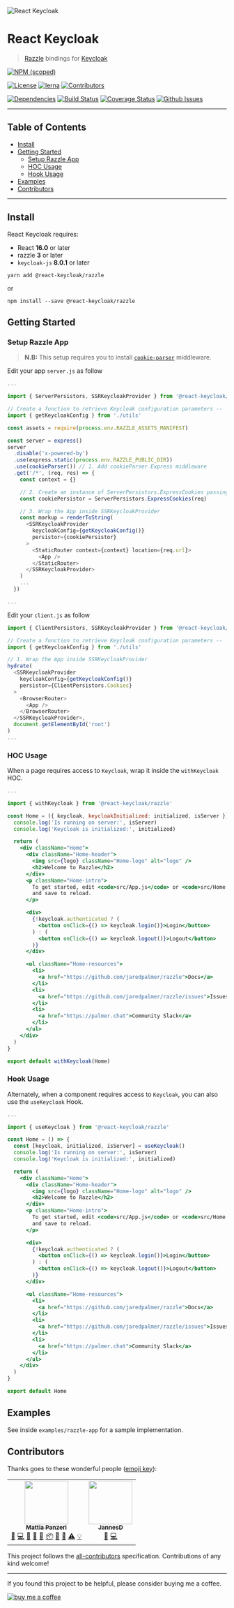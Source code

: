 ![React Keycloak](/art/react-keycloak-logo.png?raw=true 'React Keycloak Logo')

# React Keycloak <!-- omit in toc -->

> [Razzle](https://github.com/jaredpalmer/razzle) bindings for [Keycloak](https://www.keycloak.org/)

[![NPM (scoped)](https://img.shields.io/npm/v/@react-keycloak/razzle?label=npm%20%7C%20razzle)](https://www.npmjs.com/package/@react-keycloak/razzle)

[![License](https://img.shields.io/github/license/panz3r/react-keycloak.svg)](https://github.com/panz3r/react-keycloak/blob/master/LICENSE.md)
[![lerna](https://img.shields.io/badge/maintained%20with-lerna-cc00ff.svg)](https://lerna.js.org/)<!-- ALL-CONTRIBUTORS-BADGE:START - Do not remove or modify this section -->
[![Contributors](https://img.shields.io/badge/contributors-2-orange.svg)](#contributors)

<!-- ALL-CONTRIBUTORS-BADGE:END -->

[![Dependencies](https://img.shields.io/david/panz3r/react-keycloak.svg)](https://github.com/panz3r/react-keycloak)
[![Build Status](https://travis-ci.com/panz3r/react-keycloak.svg?branch=master)](https://travis-ci.com/panz3r/react-keycloak)
[![Coverage Status](https://coveralls.io/repos/github/panz3r/react-keycloak/badge.svg?branch=master)](https://coveralls.io/github/panz3r/react-keycloak?branch=master)
[![Github Issues](https://img.shields.io/github/issues/panz3r/react-keycloak.svg)](https://github.com/panz3r/react-keycloak/issues)

---

## Table of Contents <!-- omit in toc -->

- [Install](#install)
- [Getting Started](#getting-started)
  - [Setup Razzle App](#setup-razzle-app)
  - [HOC Usage](#hoc-usage)
  - [Hook Usage](#hook-usage)
- [Examples](#examples)
- [Contributors](#contributors)

---

## Install

React Keycloak requires:

- React **16.0** or later
- razzle **3** or later
- `keycloak-js` **8.0.1** or later

```
yarn add @react-keycloak/razzle
```

or

```
npm install --save @react-keycloak/razzle
```

## Getting Started

### Setup Razzle App

> **N.B:** This setup requires you to install [`cookie-parser`](https://github.com/expressjs/cookie-parser) middleware.

Edit your app `server.js` as follow

```js
...

import { ServerPersistors, SSRKeycloakProvider } from '@react-keycloak/razzle'

// Create a function to retrieve Keycloak configuration parameters -- 'see examples/razzle-app'
import { getKeycloakConfig } from './utils'

const assets = require(process.env.RAZZLE_ASSETS_MANIFEST)

const server = express()
server
  .disable('x-powered-by')
  .use(express.static(process.env.RAZZLE_PUBLIC_DIR))
  .use(cookieParser()) // 1. Add cookieParser Express middleware
  .get('/*', (req, res) => {
    const context = {}

    // 2. Create an instance of ServerPersistors.ExpressCookies passing the current request
    const cookiePersistor = ServerPersistors.ExpressCookies(req)

    // 3. Wrap the App inside SSRKeycloakProvider
    const markup = renderToString(
      <SSRKeycloakProvider
        keycloakConfig={getKeycloakConfig()}
        persistor={cookiePersistor}
      >
        <StaticRouter context={context} location={req.url}>
          <App />
        </StaticRouter>
      </SSRKeycloakProvider>
    )
    ...
  })

...
```

Edit your `client.js` as follow

```js
import { ClientPersistors, SSRKeycloakProvider } from '@react-keycloak/razzle'

// Create a function to retrieve Keycloak configuration parameters -- 'see examples/razzle-app'
import { getKeycloakConfig } from './utils'

// 1. Wrap the App inside SSRKeycloakProvider
hydrate(
  <SSRKeycloakProvider
    keycloakConfig={getKeycloakConfig()}
    persistor={ClientPersistors.Cookies}
  >
    <BrowserRouter>
      <App />
    </BrowserRouter>
  </SSRKeycloakProvider>,
  document.getElementById('root')
)
...
```

### HOC Usage

When a page requires access to `Keycloak`, wrap it inside the `withKeycloak` HOC.

```jsx
...

import { withKeycloak } from '@react-keycloak/razzle'

const Home = ({ keycloak, keycloakInitialized: initialized, isServer }) => {
  console.log('Is running on server:', isServer)
  console.log('Keycloak is initialized:', initialized)

  return (
    <div className="Home">
      <div className="Home-header">
        <img src={logo} className="Home-logo" alt="logo" />
        <h2>Welcome to Razzle</h2>
      </div>
      <p className="Home-intro">
        To get started, edit <code>src/App.js</code> or <code>src/Home.js</code>
        and save to reload.
      </p>

      <div>
        {!keycloak.authenticated ? (
          <button onClick={() => keycloak.login()}>Login</button>
        ) : (
          <button onClick={() => keycloak.logout()}>Logout</button>
        )}
      </div>

      <ul className="Home-resources">
        <li>
          <a href="https://github.com/jaredpalmer/razzle">Docs</a>
        </li>
        <li>
          <a href="https://github.com/jaredpalmer/razzle/issues">Issues</a>
        </li>
        <li>
          <a href="https://palmer.chat">Community Slack</a>
        </li>
      </ul>
    </div>
  )
}

export default withKeycloak(Home)
```

### Hook Usage

Alternately, when a component requires access to `Keycloak`, you can also use the `useKeycloak` Hook.

```jsx
...

import { useKeycloak } from '@react-keycloak/razzle'

const Home = () => {
  const [keycloak, initialized, isServer] = useKeycloak()
  console.log('Is running on server:', isServer)
  console.log('Keycloak is initialized:', initialized)

  return (
    <div className="Home">
      <div className="Home-header">
        <img src={logo} className="Home-logo" alt="logo" />
        <h2>Welcome to Razzle</h2>
      </div>
      <p className="Home-intro">
        To get started, edit <code>src/App.js</code> or <code>src/Home.js</code>
        and save to reload.
      </p>

      <div>
        {!keycloak.authenticated ? (
          <button onClick={() => keycloak.login()}>Login</button>
        ) : (
          <button onClick={() => keycloak.logout()}>Logout</button>
        )}
      </div>

      <ul className="Home-resources">
        <li>
          <a href="https://github.com/jaredpalmer/razzle">Docs</a>
        </li>
        <li>
          <a href="https://github.com/jaredpalmer/razzle/issues">Issues</a>
        </li>
        <li>
          <a href="https://palmer.chat">Community Slack</a>
        </li>
      </ul>
    </div>
  )
}

export default Home
```

## Examples

See inside `examples/razzle-app` for a sample implementation.

## Contributors

Thanks goes to these wonderful people ([emoji key](https://allcontributors.org/docs/en/emoji-key)):

<!-- ALL-CONTRIBUTORS-LIST:START - Do not remove or modify this section -->
<!-- prettier-ignore-start -->
<!-- markdownlint-disable -->
<table>
  <tr>
    <td align="center"><a href="http://panz3r.dev"><img src="https://avatars3.githubusercontent.com/u/1754457?v=4" width="100px;" alt=""/><br /><sub><b>Mattia Panzeri</b></sub></a><br /><a href="#ideas-panz3r" title="Ideas, Planning, & Feedback">🤔</a> <a href="https://github.com/panz3r/react-keycloak/commits?author=panz3r" title="Code">💻</a> <a href="https://github.com/panz3r/react-keycloak/commits?author=panz3r" title="Documentation">📖</a> <a href="https://github.com/panz3r/react-keycloak/issues?q=author%3Apanz3r" title="Bug reports">🐛</a> <a href="#maintenance-panz3r" title="Maintenance">🚧</a> <a href="#platform-panz3r" title="Packaging/porting to new platform">📦</a> <a href="#question-panz3r" title="Answering Questions">💬</a> <a href="https://github.com/panz3r/react-keycloak/pulls?q=is%3Apr+reviewed-by%3Apanz3r" title="Reviewed Pull Requests">👀</a> <a href="https://github.com/panz3r/react-keycloak/commits?author=panz3r" title="Tests">⚠️</a> <a href="#example-panz3r" title="Examples">💡</a></td>
    <td align="center"><a href="https://ac-systems.be/"><img src="https://avatars0.githubusercontent.com/u/9079379?v=4" width="100px;" alt=""/><br /><sub><b>JannesD</b></sub></a><br /><a href="https://github.com/panz3r/react-keycloak/issues?q=author%3Ajannes-io" title="Bug reports">🐛</a> <a href="https://github.com/panz3r/react-keycloak/commits?author=jannes-io" title="Code">💻</a></td>
  </tr>
</table>

<!-- markdownlint-enable -->
<!-- prettier-ignore-end -->

<!-- ALL-CONTRIBUTORS-LIST:END -->

This project follows the [all-contributors](https://github.com/all-contributors/all-contributors) specification. Contributions of any kind welcome!

---

If you found this project to be helpful, please consider buying me a coffee.

[![buy me a coffee](https://www.buymeacoffee.com/assets/img/custom_images/orange_img.png)](https://buymeacoff.ee/4f18nT0Nk)
